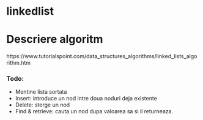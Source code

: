 # linkedlist

<h1>Descriere algoritm</h1>
https://www.tutorialspoint.com/data_structures_algorithms/linked_lists_algorithm.htm

<h3>Todo: </h3>
<ul>
  <li>Mentine lista sortata</li>
  <li>Insert: introduce un nod intre doua noduri deja existente</li>
  <li>Delete: sterge un nod</li>
  <li>Find & retrieve: cauta un nod dupa valoarea sa si il returneaza. </li>
  </ul>
  
